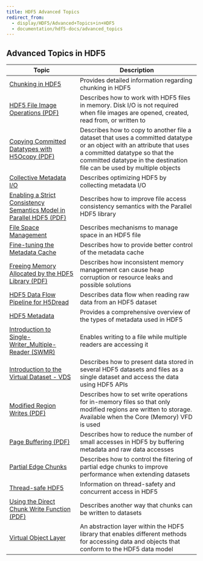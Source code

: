 ```yaml
---
title: HDF5 Advanced Topics
redirect_from:
  - display/HDF5/Advanced+Topics+in+HDF5
  - documentation/hdf5-docs/advanced_topics
---
```


## Advanced Topics in HDF5

| Topic                         | Description                                                  |
| ----------------------------- | ------------------------------------------------------------ |
| [Chunking in HDF5](https://support.hdfgroup.org/releases/hdf5/documentation/advanced_topics/chunking_in_hdf5.html) | Provides detailed information regarding chunking in HDF5 |
| [HDF5 File Image Operations (PDF)](https://docs.hdfgroup.org/hdf5/rfc/HDF5FileImageOperations.pdf) | Describes how to work with HDF5 files in memory. Disk I/O is not required when file images are opened, created, read from, or written to |
| [Copying Committed Datatypes with H5Ocopy (PDF)](https://support.hdfgroup.org/releases/hdf5/documentation/advanced_topics/CopyingCommittedDatatypesWithH5Ocopy.pdf) | Describes how to copy to another file a dataset that uses a committed datatype or an object with an attribute that uses a committed datatype so that the committed datatype in the destination file can be used by multiple objects|
| [Collective Metadata I/O](https://support.hdfgroup.org/releases/hdf5/documentation/advanced_topics/CollectiveMetadataIO.html) | Describes optimizing HDF5 by collecting metadata I/O |
| [Enabling a Strict Consistency Semantics Model in Parallel HDF5 (PDF)](https://docs.hdfgroup.org/hdf5/rfc/RFC%20PHDF5%20Consistency%20Semantics%20MC%20120328.docx.pdf) | Describes how to improve file access consistency semantics with the Parallel HDF5 library |
| [File Space Management](https://support.hdfgroup.org/releases/hdf5/documentation/advanced_topics/FileSpaceManagement.html) | Describes mechanisms to manage space in an HDF5 file |
| [Fine-tuning the Metadata Cache](https://support.hdfgroup.org/releases/hdf5/documentation/advanced_topics/FineTuningMetadataCache.html) | Describes how to provide better control of the metadata cache |
| [Freeing Memory Allocated by the HDF5 Library (PDF)](https://docs.hdfgroup.org/hdf5/rfc/RFC%20H5free_memory%20v2.pdf) | Describes how inconsistent memory management can cause heap corruption or resource leaks and possible solutions |
| [HDF5 Data Flow Pipeline for H5Dread](https://support.hdfgroup.org/releases/hdf5/documentation/advanced_topics/data_flow_pline_H5Dread.html) | Describes data flow when reading raw data from an HDF5 dataset |
| [HDF5 Metadata](https://support.hdfgroup.org/releases/hdf5/documentation/advanced_topics/) | Provides a comprehensive overview of the types of metadata used in HDF5 |
| [Introduction to Single-Writer_Multiple-Reader (SWMR)](https://support.hdfgroup.org/releases/hdf5/documentation/advanced_topics/intro_SWMR.html) | Enables writing to a file while multiple readers are accessing it |
| [Introduction to the Virtual Dataset - VDS](https://support.hdfgroup.org/releases/hdf5/documentation/advanced_topics/intro_VDS.html) | Describes how to present data stored in several HDF5 datasets and files as a single dataset and access the data using HDF5 APIs |
| [Modified Region Writes (PDF)](https://support.hdfgroup.org/releases/hdf5/documentation/advanced_topics/ModifiedRegionWrites.pdf) | Describes how to set write operations for in-memory files so that only modified regions are written to storage. Available when the Core (Memory) VFD is used |
| [Page Buffering (PDF)](https://docs.hdfgroup.org/hdf5/rfc/RFC-Page_Buffering.pdf) | Describes how to reduce the number of small accesses in HDF5 by buffering metadata and raw data accesses |
| [Partial Edge Chunks]() | Describes how to control the filtering of partial edge chunks to improve performance when extending datasets |
| [Thread-safe HDF5]() | Information on thread-safety and concurrent access in HDF5 |
| [Using the Direct Chunk Write Function (PDF)](https://docs.hdfgroup.org/hdf5/rfc/DECTRIS%20Integration%20RFC%202012-11-29.pdf) | Describes another way that chunks can be written to datasets |
| [Virtual Object Layer](https://docs.hdfgroup.org/hdf5/develop/_h5_v_l__u_g.html) | An abstraction layer within the HDF5 library that enables different methods for accessing data and objects that conform to the HDF5 data model |

